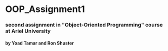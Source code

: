 # OOP_Assignment1
### second assignment in "Object-Oriented Programming" course at Ariel University 
#### by Yoad Tamar and Ron Shuster
